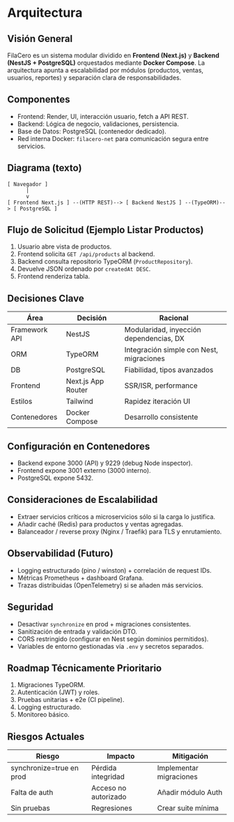 # Arquitectura

## Visión General
FilaCero es un sistema modular dividido en **Frontend (Next.js)** y **Backend (NestJS + PostgreSQL)** orquestados mediante **Docker Compose**. La arquitectura apunta a escalabilidad por módulos (productos, ventas, usuarios, reportes) y separación clara de responsabilidades.

## Componentes
- Frontend: Render, UI, interacción usuario, fetch a API REST.
- Backend: Lógica de negocio, validaciones, persistencia.
- Base de Datos: PostgreSQL (contenedor dedicado).
- Red interna Docker: `filacero-net` para comunicación segura entre servicios.

## Diagrama (texto)
```
[ Navegador ]
      |
      v
[ Frontend Next.js ] --(HTTP REST)--> [ Backend NestJS ] --(TypeORM)--> [ PostgreSQL ]
```

## Flujo de Solicitud (Ejemplo Listar Productos)
1. Usuario abre vista de productos.
2. Frontend solicita `GET /api/products` al backend.
3. Backend consulta repositorio TypeORM (`ProductRepository`).
4. Devuelve JSON ordenado por `createdAt DESC`.
5. Frontend renderiza tabla.

## Decisiones Clave
| Área           | Decisión | Racional |
|----------------|----------|----------|
| Framework API  | NestJS   | Modularidad, inyección dependencias, DX |
| ORM            | TypeORM  | Integración simple con Nest, migraciones |
| DB             | PostgreSQL | Fiabilidad, tipos avanzados |
| Frontend       | Next.js App Router | SSR/ISR, performance |
| Estilos        | Tailwind | Rapidez iteración UI |
| Contenedores   | Docker Compose | Desarrollo consistente |

## Configuración en Contenedores
- Backend expone 3000 (API) y 9229 (debug Node inspector).
- Frontend expone 3001 externo (3000 interno).
- PostgreSQL expone 5432.

## Consideraciones de Escalabilidad
- Extraer servicios críticos a microservicios sólo si la carga lo justifica.
- Añadir caché (Redis) para productos y ventas agregadas.
- Balanceador / reverse proxy (Nginx / Traefik) para TLS y enrutamiento.

## Observabilidad (Futuro)
- Logging estructurado (pino / winston) + correlación de request IDs.
- Métricas Prometheus + dashboard Grafana.
- Trazas distribuidas (OpenTelemetry) si se añaden más servicios.

## Seguridad
- Desactivar `synchronize` en prod + migraciones consistentes.
- Sanitización de entrada y validación DTO.
- CORS restringido (configurar en Nest según dominios permitidos).
- Variables de entorno gestionadas vía `.env` y secretos separados.

## Roadmap Técnicamente Prioritario
1. Migraciones TypeORM.
2. Autenticación (JWT) y roles.
3. Pruebas unitarias + e2e (CI pipeline).
4. Logging estructurado.
5. Monitoreo básico.

## Riesgos Actuales
| Riesgo | Impacto | Mitigación |
|--------|---------|------------|
| synchronize=true en prod | Pérdida integridad | Implementar migraciones |
| Falta de auth | Acceso no autorizado | Añadir módulo Auth | 
| Sin pruebas | Regresiones | Crear suite mínima |
